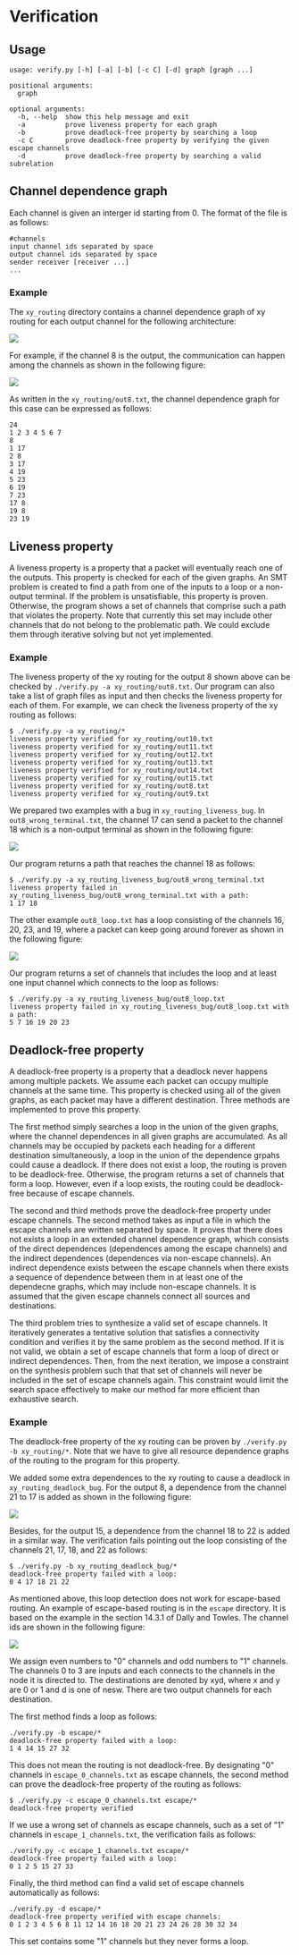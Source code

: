 # Verification

## Usage

```
usage: verify.py [-h] [-a] [-b] [-c C] [-d] graph [graph ...]

positional arguments:
  graph

optional arguments:
  -h, --help  show this help message and exit
  -a          prove liveness property for each graph
  -b          prove deadlock-free property by searching a loop
  -c C        prove deadlock-free property by verifying the given escape channels
  -d          prove deadlock-free property by searching a valid subrelation
```

## Channel dependence graph

Each channel is given an interger id starting from 0. The format of the file is as follows:

```
#channels
input channel ids separated by space
output channel ids separated by space
sender receiver [receiver ...]
...
```

### Example
The `xy_routing` directory contains a channel dependence graph of xy routing for each output channel for the following architecture:

![](fig/xy.png)


For example, if the channel 8 is the output, the communication can happen among the channels as shown in the following figure:

![](fig/xy_8.png)

As written in the `xy_routing/out8.txt`, the channel dependence graph for this case can be expressed as follows:

```
24
1 2 3 4 5 6 7
8
1 17
2 8
3 17
4 19
5 23
6 19
7 23
17 8
19 8
23 19
```

## Liveness property

A liveness property is a property that a packet will eventually reach one of the outputs. This property is checked for each of the given graphs. An SMT problem is created to find a path from one of the inputs to a loop or a non-output terminal. If the problem is unsatisfiable, this property is proven. Otherwise, the program shows a set of channels that comprise such a path that violates the property. Note that currently this set may include other channels that do not belong to the problematic path. We could exclude them through iterative solving but not yet implemented.

### Example

The liveness property of the xy routing for the output 8 shown above can be checked by `./verify.py -a xy_routing/out8.txt`. Our program can also take a list of graph files as input and then checks the liveness property for each of them. For example, we can check the liveness property of the xy routing as follows:

```
$ ./verify.py -a xy_routing/*
liveness property verified for xy_routing/out10.txt
liveness property verified for xy_routing/out11.txt
liveness property verified for xy_routing/out12.txt
liveness property verified for xy_routing/out13.txt
liveness property verified for xy_routing/out14.txt
liveness property verified for xy_routing/out15.txt
liveness property verified for xy_routing/out8.txt
liveness property verified for xy_routing/out9.txt
```

We prepared two examples with a bug in `xy_routing_liveness_bug`. In `out8_wrong_terminal.txt`, the channel 17 can send a packet to the channel 18 which is a non-output terminal as shown in the following figure:

![](fig/xy_8_wt.png)

Our program returns a path that reaches the channel 18 as follows:

```
$ ./verify.py -a xy_routing_liveness_bug/out8_wrong_terminal.txt
liveness property failed in xy_routing_liveness_bug/out8_wrong_terminal.txt with a path:
1 17 18
```

The other example `out8_loop.txt` has a loop consisting of the channels 16, 20, 23, and 19, where a packet can keep going around forever as shown in the following figure:

![](fig/xy_8_loop.png)

Our program returns a set of channels that includes the loop and at least one input channel which connects to the loop as follows:

```
$ ./verify.py -a xy_routing_liveness_bug/out8_loop.txt
liveness property failed in xy_routing_liveness_bug/out8_loop.txt with a path:
5 7 16 19 20 23
```

## Deadlock-free property

A deadlock-free property is a property that a deadlock never happens among multiple packets. We assume each packet can occupy multiple channels at the same time. This property is checked using all of the given graphs, as each packet may have a different destination. Three methods are implemented to prove this property.

The first method simply searches a loop in the union of the given graphs, where the channel dependences in all given graphs are accumulated. As all channels may be occupied by packets each heading for a different destination simultaneously, a loop in the union of the dependence grpahs could cause a deadlock. If there does not exist a loop, the routing is proven to be deadlock-free. Otherwise, the program returns a set of channels that form a loop. However, even if a loop exists, the routing could be deadlock-free because of escape channels.

The second and third methods prove the deadlock-free property under escape channels. The second method takes as input a file in which the escape channels are written separated by space. It proves that there does not exists a loop in an extended channel dependence graph, which consists of the direct dependences (dependences among the escape channels) and the indirect dependences (dependences via non-escape channels). An indirect dependence exists between the escape channels when there exists a sequence of dependence between them in at least one of the dependecne graphs, which may include non-escape channels. It is assumed that the given escape channels connect all sources and destinations.

The third problem tries to synthesize a valid set of escape channels. It iteratively generates a tentative solution that satisfies a connectivity condition and verifies it by the same problem as the second method. If it is not valid, we obtain a set of escape channels that form a loop of direct or indirect dependences. Then, from the next iteration, we impose a constraint on the synthesis problem such that that set of channels will never be included in the set of escape channels again. This constraint would limit the search space effectively to make our method far more efficient than exhaustive search.

### Example

The deadlock-free property of the xy routing can be proven by `./verify.py -b xy_routing/*`. Note that we have to give all resource dependence graphs of the routing to the program for this property.

We added some extra dependences to the xy routing to cause a deadlock in `xy_routing_deadlock_bug`. For the output 8, a dependence from the channel 21 to 17 is added as shown in the following figure:

![](fig/xy_8_deadlock.png)

Besides, for the output 15, a dependence from the channel 18 to 22 is added in a similar way. The verification fails pointing out the loop consisting of the channels 21, 17, 18, and 22 as follows:

```
$ ./verify.py -b xy_routing_deadlock_bug/*
deadlock-free property failed with a loop:
0 4 17 18 21 22
```

As mentioned above, this loop detection does not work for escape-based routing. An example of escape-based routing is in the `escape` directory. It is based on the example in the section 14.3.1 of Dally and Towles. The channel ids are shown in the following figure:

![](fig/escape.png)

We assign even numbers to "0" channels and odd numbers to "1" channels. The channels 0 to 3 are inputs and each connects to the channels in the node it is directed to. The destinations are denoted by xyd, where x and y are 0 or 1 and d is one of nesw. There are two output channels for each destination.

The first method finds a loop as follows:

```
./verify.py -b escape/*
deadlock-free property failed with a loop:
1 4 14 15 27 32
```

This does not mean the routing is not deadlock-free. By designating "0" channels in `escape_0_channels.txt` as escape channels, the second method can prove the deadlock-free property of the routing as follows:

```
$ ./verify.py -c escape_0_channels.txt escape/*
deadlock-free property verified
```

If we use a wrong set of channels as escape channels, such as a set of "1" channels in `escape_1_channels.txt`, the verification fails as follows:

```
./verify.py -c escape_1_channels.txt escape/*
deadlock-free property failed with a loop:
0 1 2 5 15 27 33
```


Finally, the third method can find a valid set of escape channels automatically as follows:

```
./verify.py -d escape/*
deadlock-free property verified with escape channels:
0 1 2 3 4 5 6 8 11 12 14 16 18 20 21 23 24 26 28 30 32 34
```

This set contains some "1" channels but they never forms a loop.
